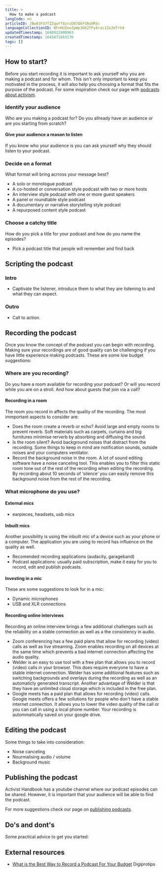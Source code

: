 ```yaml
---
title: >
  How to make a podcast
langCode: en
articleID: JBw83FU7fZZqwYf8znzD87QkFSRo0R5c
languageCollectionID: WFnHUZoeZpWp3GK2TPy4rac1Ze2mTrh4
updatedTimestamp: 1648922908963
createdTimestamp: 1643471663176
tags: []
---
```


## How to start?

Before you start recording it is important to ask yourself why you are making a podcast and for whom. This isn't only important to keep you motivated in the process, it will also help you choosing a format that fits the purpose of the podcast. For some inspiration check our page with [podcasts about activism](/resources/podcasts).

### Identify your audience

Who are you making a podcast for? Do you allready have an audience or are you starting from scratch?

#### Give your audience a reason to listen

If you know who your audience is you can ask yourself why they should listen to your podcast.

### Decide on a format

What format will bring acrross your message best?

-   A solo or monologue podcast
-   A co-hosted or conversation style podcast with two or more hosts
-   An interview style podcast with one or more guest speakers
-   A panel or roundtable style podcast
-   A documentary or narrative storytelling style podcast
-   A repurposed content style podcast

### Choose a catchy title

How do you pick a title for your podcast and how do you name the episodes?

-   Pick a podcast title that people will remember and find back

## Scripting the podcast

### Intro

-   Captivate the listener, introduce them to what they are listening to and what they can expect.

### Outro

-   Call to action.

## Recording the podcast

Once you know the concept of the podcast you can begin with recording. Making sure your recordings are of good quality can be challenging if you have little experience making podcasts. These are some low budget suggestions:

### Where are you recording?

Do you have a room available for recording your podcast? Or will you record while you are on a stroll. And how about guests that join via a call?

#### Recording in a room

The room you record in affects the quality of the recording. The most immportant aspects to consider are:

-   Does the room create a reverb or echo? Avoid large and empty rooms to prevent reverb. Soft materials such as carpets, curtains and big furnitures minimise rerverb by absorbing and diffusing the sound.
-   Is the room silent? Avoid background noises that distract from the recording. Some things to keep in mind are notification sounds, outside noises and your computers ventilator.
-   Record the background noise in the room. A lot of sound editing software have a noise canceling tool. This enables you to filter this static room tone out of the rest of the recording when editing the recording. By recording about 10 seconds of ‘silence’ you can easily remove this background noise from the rest of the recording.

### What microphone do you use?

#### External mics

-   earpieces, headsets, usb mics

#### Inbuilt mics

Another possibility is using the inbuilt mic of a device such as your phone or a computer. The application you are using to record has influence on the quality as well.

-   Recomended recording applications (audacity, garageband)
-   Podcast applications: usually paid subscription, make it easy for you to record, edit and publish podcasts.

#### Investing in a mic

These are some suggestions to look for in a mic:

-   Dynamic microphones
-   USB and XLR connections

#### Recording online interviews

Recording an online interview brings a few additional challenges such as the reliability on a stable connection as well as a the consistency in audio.

-   Zoom conferencing has a few paid plans that allow for recording (video) calls as well as live streaming. Zoom enables recording on all devices at the same time which prevents a bad internet connection affecting the audio quality.
-   Welder is an easy to use tool with a free plan that allows you to record (video) calls in your browser. This does require everyone to have a stable internet connection. Welder has some additional features such as switching backgrounds and overlays during the recording as well as an automaticly generated transcript. Another advantage of Welder is that they have an unlimited cloud storage which is included in the free plan.
-   Google meets has a paid plan that allows for recording (video) calls. Google meets offers a few sollutions for people who don't have a stable internet connection. It allows you to lower the video quality of the call or you can call in using a local phone number. Your recording is autommatically saved on your google drive.

## Editing the podcast

Some things to take into consideration:

-   Noise canceling
-   Nourmalising audio / volume
-   Background music

## Publishing the podcast

Activist Handbook has a youtube channel where our podcast episodes can be shared. However, it is important that your audience will be able to find the podcast.

For more suggestions check our page on [publishing podcasts](/tools/podcasts).

## Do's and dont's

Some practical advice to get you started:

## External resources

-   [What is the Best Way to Record a Podcast For Your Budget](https://www.digiprotips.com/what-is-the-best-way-to-record-a-podcast-for-your-budget/) Digiprotips